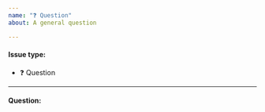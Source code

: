 ```yaml
---
name: "❓ Question"
about: A general question

---
```


<!--Thanks in advance for this issue, you're awesome!-->
<!--Please fill in the following template and make sure your title clear and concisely summarizes the issue.-->

#### Issue type:

- :question: Question <!--Don't change this issue type!-->

____

#### Question:

<!--A clear and concisely formulated question.-->
